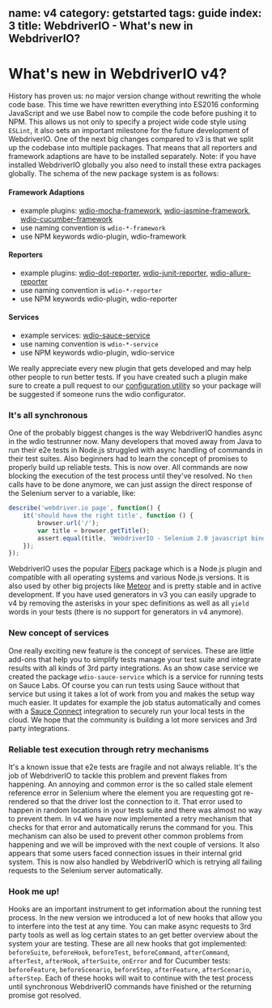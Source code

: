 name: v4
category: getstarted
tags: guide
index: 3
title: WebdriverIO - What's new in WebdriverIO?
---

# What's new in WebdriverIO v4?

History has proven us: no major version change without rewriting the whole code base. This time we have rewritten everything into ES2016 conforming JavaScript and we use Babel now to compile the code before pushing it to NPM. This allows us not only to specify a project wide code style using `ESLint`, it also sets an important milestone for the future development of WebdriverIO. One of the next big changes compared to v3 is that we split up the codebase into multiple packages. That means that all reporters and framework adaptions are have to be installed separately. Note: if you have installed WebdriverIO globally you also need to install these extra packages globally. The schema of the new package system is as follows:

#### Framework Adaptions
- example plugins: [wdio-mocha-framework](https://github.com/webdriverio/wdio-mocha-framework), [wdio-jasmine-framework](https://github.com/webdriverio/wdio-jasmine-framework), [wdio-cucumber-framework](https://github.com/webdriverio/wdio-cucumber-framework)
- use naming convention is `wdio-*-framework`
- use NPM keywords wdio-plugin, wdio-framework

#### Reporters
- example plugins: [wdio-dot-reporter](https://github.com/webdriverio/wdio-dot-reporter), [wdio-junit-reporter](https://github.com/webdriverio/wdio-junit-reporter), [wdio-allure-reporter](https://github.com/webdriverio/wdio-allure-reporter)
- use naming convention is `wdio-*-reporter`
- use NPM keywords wdio-plugin, wdio-reporter

#### Services
- example services: [wdio-sauce-service](https://github.com/webdriverio/wdio-sauce-service)
- use naming convention is `wdio-*-service`
- use NPM keywords wdio-plugin, wdio-service

We really appreciate every new plugin that gets developed and may help other people to run better tests. If you have created such a plugin make sure to create a pull request to our [configuration utility](https://github.com/webdriverio/webdriverio/blob/master/lib/cli.js#L13-L33) so your package will be suggested if someone runs the wdio configurator.

### It's all synchronous

One of the probably biggest changes is the way WebdriverIO handles async in the wdio testrunner now. Many developers that moved away from Java to run their e2e tests in Node.js struggled with async handling of commands in their test suites. Also beginners had to learn the concept of promises to properly build up reliable tests. This is now over. All commands are now blocking the execution of the test process until they've resolved. No `then` calls have to be done anymore, we can just assign the direct response of the Selenium server to a variable, like:

```js
describe('webdriver.io page', function() {
    it('should have the right title', function () {
        browser.url('/');
        var title = browser.getTitle();
        assert.equal(title, 'WebdriverIO - Selenium 2.0 javascript bindings for nodejs');
    });
});
```

WebdriverIO uses the popular [Fibers](https://www.npmjs.com/package/fibers) package which is a Node.js plugin and compatible with all operating systems and various Node.js versions. It is also used by other big projects like [Meteor](https://www.meteor.com/) and is pretty stable and in active development. If you have used generators in v3 you can easily upgrade to v4 by removing the asterisks in your spec definitions as well as all `yield` words in your tests (there is no support for generators in v4 anymore).

### New concept of services

One really exciting new feature is the concept of services. These are little add-ons that help you to simplify tests manage your test suite and integrate results with all kinds of 3rd party integrations. As an show case service we created the package `wdio-sauce-service` which is a service for running tests on Sauce Labs. Of course you can run tests using Sauce without that service but using it takes a lot of work from you and makes the setup way much easier. It updates for example the job status automatically and comes with a [Sauce Connect](https://wiki.saucelabs.com/display/DOCS/Sauce+Connect) integration to securely run your local tests in the cloud. We hope that the community is building a lot more services and 3rd party integrations.

### Reliable test execution through retry mechanisms

It's a known issue that e2e tests are fragile and not always reliable. It's the job of WebdriverIO to tackle this problem and prevent flakes from happening. An annoying and common error is the so called stale element reference error in Selenium where the element you are requesting got re-rendered so that the driver lost the connection to it. That error used to happen in random locations in your tests suite and there was almost no way to prevent them. In v4 we have now implemented a retry mechanism that checks for that error and automatically reruns the command for you. This mechanism can also be used to prevent other common problems from happening and we will be improved with the next couple of versions. It also appears that some users faced connection issues in their internal grid system. This is now also handled by WebdriverIO which is retrying all failing requests to the Selenium server automatically.

### Hook me up!

Hooks are an important instrument to get information about the running test process. In the new version we introduced a lot of new hooks that allow you to interfere into the test at any time. You can make async requests to 3rd party tools as well as log certain states to an get better overview about the system your are testing. These are all new hooks that got implemented: `beforeSuite`, `beforeHook`, `beforeTest`, `beforeCommand`, `afterCommand`, `afterTest`, `afterHook`, `afterSuite`, `onError` and for Cucumber tests: `beforeFeature`, `beforeScenario`, `beforeStep`, `afterFeature`, `afterScenario`, `afterStep`. Each of these hooks will wait to continue with the test process until synchronous WebdriverIO commands have finished or the returning promise got resolved.

